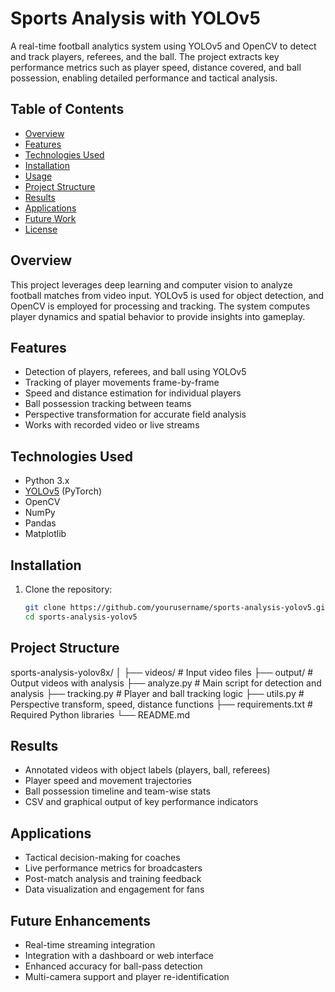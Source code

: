 # Sports Analysis with YOLOv5

A real-time football analytics system using YOLOv5 and OpenCV to detect and track players, referees, and the ball. The project extracts key performance metrics such as player speed, distance covered, and ball possession, enabling detailed performance and tactical analysis.

## Table of Contents

- [Overview](#overview)
- [Features](#features)
- [Technologies Used](#technologies-used)
- [Installation](#installation)
- [Usage](#usage)
- [Project Structure](#project-structure)
- [Results](#results)
- [Applications](#applications)
- [Future Work](#future-work)
- [License](#license)


## Overview

This project leverages deep learning and computer vision to analyze football matches from video input. YOLOv5 is used for object detection, and OpenCV is employed for processing and tracking. The system computes player dynamics and spatial behavior to provide insights into gameplay.


## Features

- Detection of players, referees, and ball using YOLOv5
- Tracking of player movements frame-by-frame
- Speed and distance estimation for individual players
- Ball possession tracking between teams
- Perspective transformation for accurate field analysis
- Works with recorded video or live streams


## Technologies Used

- Python 3.x  
- [YOLOv5](https://github.com/ultralytics/yolov5) (PyTorch)  
- OpenCV  
- NumPy  
- Pandas  
- Matplotlib


## Installation

1. Clone the repository:
   ```bash
   git clone https://github.com/yourusername/sports-analysis-yolov5.git
   cd sports-analysis-yolov5
   

## Project Structure


sports-analysis-yolov8x/
│
├── videos/                 # Input video files
├── output/                 # Output videos with analysis
├── analyze.py              # Main script for detection and analysis
├── tracking.py             # Player and ball tracking logic
├── utils.py                # Perspective transform, speed, distance functions
├── requirements.txt        # Required Python libraries
└── README.md


## Results


- Annotated videos with object labels (players, ball, referees)
- Player speed and movement trajectories
- Ball possession timeline and team-wise stats
- CSV and graphical output of key performance indicators


## Applications


- Tactical decision-making for coaches
- Live performance metrics for broadcasters
- Post-match analysis and training feedback
- Data visualization and engagement for fans


## Future Enhancements


- Real-time streaming integration
- Integration with a dashboard or web interface
- Enhanced accuracy for ball-pass detection
- Multi-camera support and player re-identification

